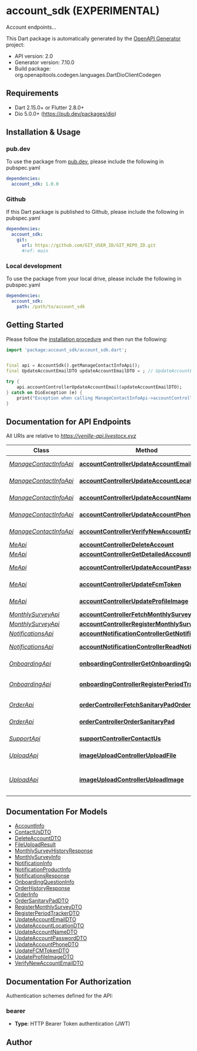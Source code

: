 # account_sdk (EXPERIMENTAL)
Account endpoints...

This Dart package is automatically generated by the [OpenAPI Generator](https://openapi-generator.tech) project:

- API version: 2.0
- Generator version: 7.10.0
- Build package: org.openapitools.codegen.languages.DartDioClientCodegen

## Requirements

* Dart 2.15.0+ or Flutter 2.8.0+
* Dio 5.0.0+ (https://pub.dev/packages/dio)

## Installation & Usage

### pub.dev
To use the package from [pub.dev](https://pub.dev), please include the following in pubspec.yaml
```yaml
dependencies:
  account_sdk: 1.0.0
```

### Github
If this Dart package is published to Github, please include the following in pubspec.yaml
```yaml
dependencies:
  account_sdk:
    git:
      url: https://github.com/GIT_USER_ID/GIT_REPO_ID.git
      #ref: main
```

### Local development
To use the package from your local drive, please include the following in pubspec.yaml
```yaml
dependencies:
  account_sdk:
    path: /path/to/account_sdk
```

## Getting Started

Please follow the [installation procedure](#installation--usage) and then run the following:

```dart
import 'package:account_sdk/account_sdk.dart';


final api = AccountSdk().getManageContactInfoApi();
final UpdateAccountEmailDTO updateAccountEmailDTO = ; // UpdateAccountEmailDTO | 

try {
    api.accountControllerUpdateAccountEmail(updateAccountEmailDTO);
} catch on DioException (e) {
    print("Exception when calling ManageContactInfoApi->accountControllerUpdateAccountEmail: $e\n");
}

```

## Documentation for API Endpoints

All URIs are relative to *https://venille-api.livestocx.xyz*

Class | Method | HTTP request | Description
------------ | ------------- | ------------- | -------------
[*ManageContactInfoApi*](doc/ManageContactInfoApi.md) | [**accountControllerUpdateAccountEmail**](doc/ManageContactInfoApi.md#accountcontrollerupdateaccountemail) | **POST** /v1/account/me/update-email | 
[*ManageContactInfoApi*](doc/ManageContactInfoApi.md) | [**accountControllerUpdateAccountLocation**](doc/ManageContactInfoApi.md#accountcontrollerupdateaccountlocation) | **PATCH** /v1/account/me/update-location | 
[*ManageContactInfoApi*](doc/ManageContactInfoApi.md) | [**accountControllerUpdateAccountName**](doc/ManageContactInfoApi.md#accountcontrollerupdateaccountname) | **PATCH** /v1/account/me/update-name | 
[*ManageContactInfoApi*](doc/ManageContactInfoApi.md) | [**accountControllerUpdateAccountPhone**](doc/ManageContactInfoApi.md#accountcontrollerupdateaccountphone) | **PATCH** /v1/account/me/update-phone | 
[*ManageContactInfoApi*](doc/ManageContactInfoApi.md) | [**accountControllerVerifyNewAccountEmail**](doc/ManageContactInfoApi.md#accountcontrollerverifynewaccountemail) | **PATCH** /v1/account/me/verify-new-email | 
[*MeApi*](doc/MeApi.md) | [**accountControllerDeleteAccount**](doc/MeApi.md#accountcontrollerdeleteaccount) | **DELETE** /v1/account/me/delete | 
[*MeApi*](doc/MeApi.md) | [**accountControllerGetDetailedAccountInfo**](doc/MeApi.md#accountcontrollergetdetailedaccountinfo) | **GET** /v1/account/me/detailed | 
[*MeApi*](doc/MeApi.md) | [**accountControllerUpdateAccountPassword**](doc/MeApi.md#accountcontrollerupdateaccountpassword) | **PATCH** /v1/account/me/update-password | 
[*MeApi*](doc/MeApi.md) | [**accountControllerUpdateFcmToken**](doc/MeApi.md#accountcontrollerupdatefcmtoken) | **PATCH** /v1/account/me/update-fcm-token | 
[*MeApi*](doc/MeApi.md) | [**accountControllerUpdateProfileImage**](doc/MeApi.md#accountcontrollerupdateprofileimage) | **PATCH** /v1/account/me/update-profile-image | 
[*MonthlySurveyApi*](doc/MonthlySurveyApi.md) | [**accountControllerFetchMonthlySurveyHistory**](doc/MonthlySurveyApi.md#accountcontrollerfetchmonthlysurveyhistory) | **GET** /v1/account/me/history | 
[*MonthlySurveyApi*](doc/MonthlySurveyApi.md) | [**accountControllerRegisterMonthlySurvey**](doc/MonthlySurveyApi.md#accountcontrollerregistermonthlysurvey) | **POST** /v1/account/me/new | 
[*NotificationsApi*](doc/NotificationsApi.md) | [**accountNotificationControllerGetNotifications**](doc/NotificationsApi.md#accountnotificationcontrollergetnotifications) | **GET** /v1/account/notifications | 
[*NotificationsApi*](doc/NotificationsApi.md) | [**accountNotificationControllerReadNotification**](doc/NotificationsApi.md#accountnotificationcontrollerreadnotification) | **PATCH** /v1/account/notifications/read | 
[*OnboardingApi*](doc/OnboardingApi.md) | [**onboardingControllerGetOnboardingQuestions**](doc/OnboardingApi.md#onboardingcontrollergetonboardingquestions) | **GET** /v1/account/onboarding/questions | 
[*OnboardingApi*](doc/OnboardingApi.md) | [**onboardingControllerRegisterPeriodTracker**](doc/OnboardingApi.md#onboardingcontrollerregisterperiodtracker) | **POST** /v1/account/onboarding/period-tracker | 
[*OrderApi*](doc/OrderApi.md) | [**orderControllerFetchSanitaryPadOrderHistory**](doc/OrderApi.md#ordercontrollerfetchsanitarypadorderhistory) | **GET** /v1/account/order/sanitary-pad/history | 
[*OrderApi*](doc/OrderApi.md) | [**orderControllerOrderSanitaryPad**](doc/OrderApi.md#ordercontrollerordersanitarypad) | **POST** /v1/account/order/sanitary-pad/new | 
[*SupportApi*](doc/SupportApi.md) | [**supportControllerContactUs**](doc/SupportApi.md#supportcontrollercontactus) | **POST** /v1/account/support/contact-us | 
[*UploadApi*](doc/UploadApi.md) | [**imageUploadControllerUploadFile**](doc/UploadApi.md#imageuploadcontrolleruploadfile) | **POST** /v1/account/upload/file | Upload an file
[*UploadApi*](doc/UploadApi.md) | [**imageUploadControllerUploadImage**](doc/UploadApi.md#imageuploadcontrolleruploadimage) | **POST** /v1/account/upload/image | Upload an image with optional resizing


## Documentation For Models

 - [AccountInfo](doc/AccountInfo.md)
 - [ContactUsDTO](doc/ContactUsDTO.md)
 - [DeleteAccountDTO](doc/DeleteAccountDTO.md)
 - [FileUploadResult](doc/FileUploadResult.md)
 - [MonthlySurveyHistoryResponse](doc/MonthlySurveyHistoryResponse.md)
 - [MonthlySurveyInfo](doc/MonthlySurveyInfo.md)
 - [NotificationInfo](doc/NotificationInfo.md)
 - [NotificationProductInfo](doc/NotificationProductInfo.md)
 - [NotificationsResponse](doc/NotificationsResponse.md)
 - [OnboardingQuestionInfo](doc/OnboardingQuestionInfo.md)
 - [OrderHistoryResponse](doc/OrderHistoryResponse.md)
 - [OrderInfo](doc/OrderInfo.md)
 - [OrderSanitaryPadDTO](doc/OrderSanitaryPadDTO.md)
 - [RegisterMonthlySurveyDTO](doc/RegisterMonthlySurveyDTO.md)
 - [RegisterPeriodTrackerDTO](doc/RegisterPeriodTrackerDTO.md)
 - [UpdateAccountEmailDTO](doc/UpdateAccountEmailDTO.md)
 - [UpdateAccountLocationDTO](doc/UpdateAccountLocationDTO.md)
 - [UpdateAccountNameDTO](doc/UpdateAccountNameDTO.md)
 - [UpdateAccountPasswordDTO](doc/UpdateAccountPasswordDTO.md)
 - [UpdateAccountPhoneDTO](doc/UpdateAccountPhoneDTO.md)
 - [UpdateFCMTokenDTO](doc/UpdateFCMTokenDTO.md)
 - [UpdateProfileImageDTO](doc/UpdateProfileImageDTO.md)
 - [VerifyNewAccountEmailDTO](doc/VerifyNewAccountEmailDTO.md)


## Documentation For Authorization


Authentication schemes defined for the API:
### bearer

- **Type**: HTTP Bearer Token authentication (JWT)


## Author



